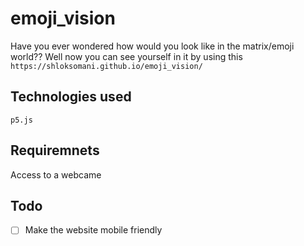 # emoji_vision
Have you ever wondered how would you look like in the matrix/emoji world?? Well now you can see yourself in it
by using this ```https://shloksomani.github.io/emoji_vision/``` 

## Technologies used
```p5.js```

## Requiremnets 
Access to a webcame

## Todo
- [ ] Make the website mobile friendly 

